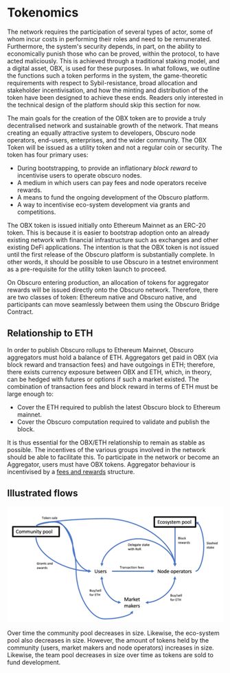# Tokenomics
The network requires the participation of several types of actor, some of whom incur costs in performing their roles and need to be remunerated. Furthermore, the system's security depends, in part, on the ability to economically punish those who can be proved, within the protocol, to have acted maliciously. This is achieved through a traditional staking model, and a digital asset, OBX, is used for these purposes.  In what follows, we outline the functions such a token performs in the system, the game-theoretic requirements with respect to Sybil-resistance, broad allocation and stakeholder incentivisation, and how the minting and distribution of the token have been designed to achieve these ends.  Readers only interested in the technical design of the platform should skip this section for now.

The main goals for the creation of the OBX token are to provide a truly decentralised network and sustainable growth of the network. That means creating an equally attractive system to developers, Obscuro node operators, end-users, enterprises, and the wider community. The OBX Token will be issued as a utility token and not a regular coin or security.  The token has four primary uses:

* During bootstrapping, to provide an inflationary _block reward_ to incentivise users to operate obscuro nodes.
* A medium in which users can pay fees and node operators receive rewards.
* A means to fund the ongoing development of the Obscuro platform.
* A way to incentivise eco-system development via grants and competitions.

The OBX token is issued initially onto Ethereum Mainnet as an ERC-20 token. This is because it is easier to bootstrap adoption onto an already existing network with financial infrastructure such as exchanges and other existing DeFi applications. The intention is that the OBX token is not issued until the first release of the Obscuro platform is substantially complete. In other words, it should be possible to use Obscuro in a testnet environment as a pre-requisite for the utility token launch to proceed.

On Obscuro entering production, an allocation of tokens for aggregator rewards will be issued directly onto the Obscuro network. Therefore, there are two classes of token: Ethereum native and Obscuro native, and participants can move seamlessly between them using the Obscuro Bridge Contract.

## Relationship to ETH
In order to publish Obscuro rollups to Ethereum Mainnet, Obscuro aggregators must hold a balance of ETH. Aggregators get paid in OBX (via block reward and transaction fees) and have outgoings in ETH; therefore, there exists currency exposure between OBX and ETH, which, in theory, can be hedged with futures or options if such a market existed. The combination of transaction fees and block reward in terms of ETH must be large enough to:
* Cover the ETH required to publish the latest Obscuro block to Ethereum mainnet.
* Cover the Obscuro computation required to validate and publish the block.

It is thus essential for the OBX/ETH relationship to remain as stable as possible. The incentives of the various groups involved in the network should be able to facilitate this. To participate in the network or become an Aggregator, users must have OBX tokens. Aggregator behaviour is incentivised by a [fees and rewards](#fees-rewards) structure.

## Illustrated flows
![token-flow](./images/token-flow.png)

Over time the community pool decreases in size. Likewise, the eco-system pool also decreases in size. However, the amount of tokens held by the community (users, market makers and node operators) increases in size. Likewise, the team pool decreases in size over time as tokens are sold to fund development.